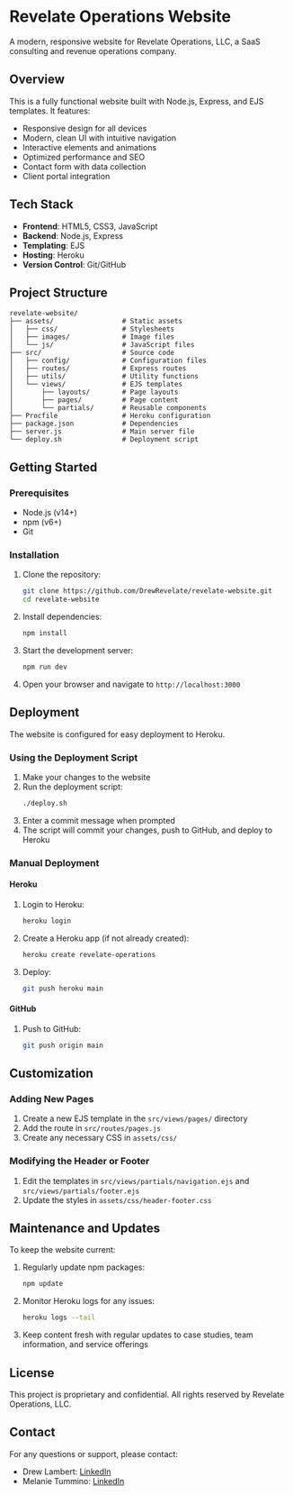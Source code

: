# Revelate Operations Website

A modern, responsive website for Revelate Operations, LLC, a SaaS consulting and revenue operations company.

## Overview

This is a fully functional website built with Node.js, Express, and EJS templates. It features:

- Responsive design for all devices
- Modern, clean UI with intuitive navigation
- Interactive elements and animations
- Optimized performance and SEO
- Contact form with data collection
- Client portal integration

## Tech Stack

- **Frontend**: HTML5, CSS3, JavaScript
- **Backend**: Node.js, Express
- **Templating**: EJS
- **Hosting**: Heroku
- **Version Control**: Git/GitHub

## Project Structure

```
revelate-website/
├── assets/                 # Static assets
│   ├── css/                # Stylesheets
│   ├── images/             # Image files
│   └── js/                 # JavaScript files
├── src/                    # Source code
│   ├── config/             # Configuration files
│   ├── routes/             # Express routes
│   ├── utils/              # Utility functions
│   └── views/              # EJS templates
│       ├── layouts/        # Page layouts
│       ├── pages/          # Page content
│       └── partials/       # Reusable components
├── Procfile                # Heroku configuration
├── package.json            # Dependencies
├── server.js               # Main server file
└── deploy.sh               # Deployment script
```

## Getting Started

### Prerequisites

- Node.js (v14+)
- npm (v6+)
- Git

### Installation

1. Clone the repository:
   ```bash
   git clone https://github.com/DrewRevelate/revelate-website.git
   cd revelate-website
   ```

2. Install dependencies:
   ```bash
   npm install
   ```

3. Start the development server:
   ```bash
   npm run dev
   ```

4. Open your browser and navigate to `http://localhost:3000`

## Deployment

The website is configured for easy deployment to Heroku. 

### Using the Deployment Script

1. Make your changes to the website
2. Run the deployment script:
   ```bash
   ./deploy.sh
   ```
3. Enter a commit message when prompted
4. The script will commit your changes, push to GitHub, and deploy to Heroku

### Manual Deployment

#### Heroku

1. Login to Heroku:
   ```bash
   heroku login
   ```

2. Create a Heroku app (if not already created):
   ```bash
   heroku create revelate-operations
   ```

3. Deploy:
   ```bash
   git push heroku main
   ```

#### GitHub

1. Push to GitHub:
   ```bash
   git push origin main
   ```

## Customization

### Adding New Pages

1. Create a new EJS template in the `src/views/pages/` directory
2. Add the route in `src/routes/pages.js`
3. Create any necessary CSS in `assets/css/`

### Modifying the Header or Footer

1. Edit the templates in `src/views/partials/navigation.ejs` and `src/views/partials/footer.ejs`
2. Update the styles in `assets/css/header-footer.css`

## Maintenance and Updates

To keep the website current:

1. Regularly update npm packages:
   ```bash
   npm update
   ```

2. Monitor Heroku logs for any issues:
   ```bash
   heroku logs --tail
   ```

3. Keep content fresh with regular updates to case studies, team information, and service offerings

## License

This project is proprietary and confidential. All rights reserved by Revelate Operations, LLC.

## Contact

For any questions or support, please contact:
- Drew Lambert: [LinkedIn](https://www.linkedin.com/in/drewblambert/)
- Melanie Tummino: [LinkedIn](https://www.linkedin.com/in/melanietummino/)
